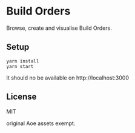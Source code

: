 # Build Orders

Browse, create and visualise Build Orders.

## Setup

```
yarn install
yarn start
```

It should no be available on http://localhost:3000

## License

MIT

original Aoe assets exempt.
